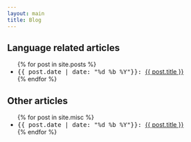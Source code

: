 ```yaml
---
layout: main
title: Blog
---
```


## Language related articles

<ul class="posts">
	{% for post in site.posts %}
		<li>
			<span style="font-family: monospace;">
				{{ post.date | date: "%d %b %Y"}}:  
			</span>
			<a href="{{ post.url }}" title="{{ post.title }}">
				{{ post.title }}
			</a>
		</li>
	{% endfor %}
</ul>

## Other articles

<ul class="posts">
	{% for post in site.misc %}
		<li>
			<span style="font-family: monospace;">
				{{ post.date | date: "%d %b %Y"}}:  
			</span>
			<a href="{{ post.url }}" title="{{ post.title }}">
				{{ post.title }}
			</a>
		</li>
	{% endfor %}
</ul>
